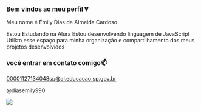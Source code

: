 ### Bem vindos ao meu perfil 💔

Meu nome é Emily Dias de Almeida Cardoso

Estou Estudando na Alura
Estou desenvolvendo linguagem de JavaScript
Utilizo esse espaço para minha organização e compartilhamento dos meus projetos desenvolvidos

### você entrar em contato comigo📫

00001127134048sp@al.educacao.sp.gov.br

@diasemily990






![](https://media1.tenor.com/m/ii28Vt4_bHIAAAAC/beach-ball-volleyball.gif) 
